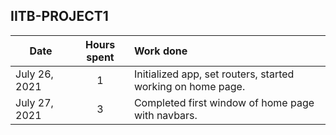 ## IITB-PROJECT1

| Date          | Hours spent | Work done                                                   |
| ------------- | :---------: | :---------------------------------------------------------- |
| July 26, 2021 |      1      | Initialized app, set routers, started working on home page. | 
| July 27, 2021 |      3      | Completed first window of home page with navbars. | 

